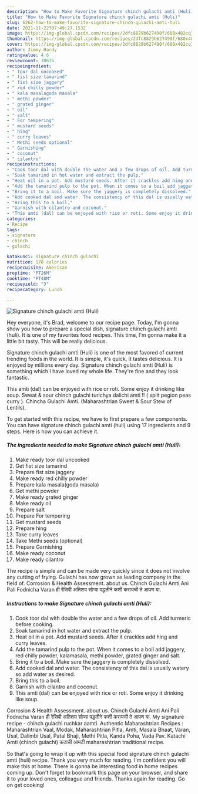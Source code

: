 ```yaml
---
description: "How to Make Favorite Signature chinch gulachi amti (Huli)"
title: "How to Make Favorite Signature chinch gulachi amti (Huli)"
slug: 6262-how-to-make-favorite-signature-chinch-gulachi-amti-huli
date: 2021-11-22T07:49:27.153Z
image: https://img-global.cpcdn.com/recipes/2dfc8829b627490f/680x482cq70/signature-chinch-gulachi-amti-huli-recipe-main-photo.jpg
thumbnail: https://img-global.cpcdn.com/recipes/2dfc8829b627490f/680x482cq70/signature-chinch-gulachi-amti-huli-recipe-main-photo.jpg
cover: https://img-global.cpcdn.com/recipes/2dfc8829b627490f/680x482cq70/signature-chinch-gulachi-amti-huli-recipe-main-photo.jpg
author: Jimmy Hardy
ratingvalue: 4.6
reviewcount: 38675
recipeingredient:
- " toor dal uncooked"
- " fist size tamarind"
- " fist size jaggery"
- " red chilly powder"
- " kala masalagoda masala"
- " methi powder"
- " grated ginger"
- " oil"
- " salt"
- " For tempering"
- " mustard seeds"
- " hing"
- " curry leaves"
- " Methi seeds optional"
- " Garnishing"
- " coconut"
- " cilantro"
recipeinstructions:
- "Cook toor dal with double the water and a few drops of oil. Add turmeric before cooking."
- "Soak tamarind in hot water and extract the pulp."
- "Heat oil in a pot. Add mustard seeds. After it crackles add hing and curry leaves."
- "Add the tamarind pulp to the pot. When it comes to a boil add jaggery, red chilly powder, kalamasala, methi powder, grated ginger and salt."
- "Bring it to a boil. Make sure the jaggery is completely dissolved."
- "Add cooked dal and water. The consistency of this dal is usually watery so add water as desired."
- "Bring this to a boil."
- "Garnish with cilantro and coconut."
- "This amti (dal) can be enjoyed with rice or roti. Some enjoy it drinking like soup."
categories:
- Recipe
tags:
- signature
- chinch
- gulachi

katakunci: signature chinch gulachi 
nutrition: 178 calories
recipecuisine: American
preptime: "PT26M"
cooktime: "PT48M"
recipeyield: "3"
recipecategory: Lunch

---
```



![Signature chinch gulachi amti (Huli)](https://img-global.cpcdn.com/recipes/2dfc8829b627490f/680x482cq70/signature-chinch-gulachi-amti-huli-recipe-main-photo.jpg)

Hey everyone, it's Brad, welcome to our recipe page. Today, I'm gonna show you how to prepare a special dish, signature chinch gulachi amti (huli). It is one of my favorites food recipes. This time, I'm gonna make it a little bit tasty. This will be really delicious.

Signature chinch gulachi amti (Huli) is one of the most favored of current trending foods in the world. It is simple, it's quick, it tastes delicious. It is enjoyed by millions every day. Signature chinch gulachi amti (Huli) is something which I have loved my whole life. They're fine and they look fantastic.

This amti (dal) can be enjoyed with rice or roti. Some enjoy it drinking like soup. Sweat &amp; sour chinch gulachi turichya dalichi amti !! ( split pegion peas curry ). Chincha Gulachi Amti. (Maharashtrian Sweet &amp; Sour Stew of Lentils).


To get started with this recipe, we have to first prepare a few components. You can have signature chinch gulachi amti (huli) using 17 ingredients and 9 steps. Here is how you can achieve it.

<!--inarticleads1-->

##### The ingredients needed to make Signature chinch gulachi amti (Huli):

1. Make ready  toor dal uncooked
1. Get  fist size tamarind
1. Prepare  fist size jaggery
1. Make ready  red chilly powder
1. Prepare  kala masala(goda masala)
1. Get  methi powder
1. Make ready  grated ginger
1. Make ready  oil
1. Prepare  salt
1. Prepare  For tempering
1. Get  mustard seeds
1. Prepare  hing
1. Take  curry leaves
1. Take  Methi seeds (optional)
1. Prepare  Garnishing
1. Make ready  coconut
1. Make ready  cilantro


The recipe is simple and can be made very quickly since it does not involve any cutting of frying. Gulachi has now grown as leading company in the field of. Corrosion &amp; Health Assessment. about us. Chinch Gulachi Amti Ani Pali Fodnicha Varan ही रेसिपी अतिशय सोप्या पद्धतीने कशी करायची ते आपण या. 

<!--inarticleads2-->

##### Instructions to make Signature chinch gulachi amti (Huli):

1. Cook toor dal with double the water and a few drops of oil. Add turmeric before cooking.
1. Soak tamarind in hot water and extract the pulp.
1. Heat oil in a pot. Add mustard seeds. After it crackles add hing and curry leaves.
1. Add the tamarind pulp to the pot. When it comes to a boil add jaggery, red chilly powder, kalamasala, methi powder, grated ginger and salt.
1. Bring it to a boil. Make sure the jaggery is completely dissolved.
1. Add cooked dal and water. The consistency of this dal is usually watery so add water as desired.
1. Bring this to a boil.
1. Garnish with cilantro and coconut.
1. This amti (dal) can be enjoyed with rice or roti. Some enjoy it drinking like soup.


Corrosion &amp; Health Assessment. about us. Chinch Gulachi Amti Ani Pali Fodnicha Varan ही रेसिपी अतिशय सोप्या पद्धतीने कशी करायची ते आपण या. My signature recipe - chinch gulachi ruchkar aamti. Authentic Maharashtrian Recipes : Maharashtrian Vaal, Modak, Maharashtrian Pitla, Amti, Masala Bhaat, Varan, Usal, Dalimbi Usal, Patal Bhaji, Methi Pitla, Kanda Poha, Vada Pav. Katachi Amti (chinch gulachi) कटाची आमटी maharashtrian traditional recipe. 

So that's going to wrap it up with this special food signature chinch gulachi amti (huli) recipe. Thank you very much for reading. I'm confident you will make this at home. There is gonna be interesting food in home recipes coming up. Don't forget to bookmark this page on your browser, and share it to your loved ones, colleague and friends. Thanks again for reading. Go on get cooking!
